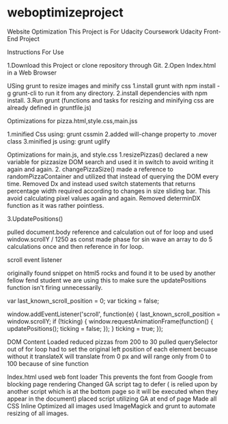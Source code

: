 # weboptimizeproject
Website Optimization
This Project is For Udacity Coursework Udacity Front-End Project

Instructions For Use

1.Download this Project or clone repository through Git.
2.Open Index.html in a Web Browser

USing grunt to resize images and minify css
1.install grunt with npm install -g grunt-cli to run it from any directory.
2.install dependencies with npm install.
3.Run grunt (functions and tasks for resizing and minifying css are already defined in gruntfile.js)


Optimizations for pizza.html,style.css,main.jss

1.minified Css using:
  grunt cssmin
2.added will-change property to .mover class
3.minified js using:
  grunt uglify

Optimizations for main.js, and style.css
1.resizePizzas()
    declared a new variable for pizzasize DOM search and used it in switch to avoid writing it again and again.
2. changePizzaSize()
made a reference to randomPizzaContainer and utilized that instead of querying the DOM every time.
Removed Dx and instead used switch statements that returns percentage width required according to changes in size sliding bar.
This avoid calculating pixel values again and again.
Removed determinDX function as it was rather pointless.

3.UpdatePositions()

pulled document.body reference and calculation out of for loop and used window.scrollY / 1250 as const
made phase for sin wave an array to do 5 calculations once and then reference in for loop.

scroll event listener

originally found snippet on html5 rocks and found it to be used by another fellow fend student
we are using this to make sure the updatePositions function isn't firing unnecessarily.

var last_known_scroll_position = 0;
var ticking = false;

window.addEventListener('scroll', function(e) {
  last_known_scroll_position = window.scrollY;
  if (!ticking) {
    window.requestAnimationFrame(function() {
      updatePositions();
      ticking = false;
    });
  }
  ticking = true;
});


DOM Content Loaded
reduced pizzas from 200 to 30
pulled querySelector out of for loop
had to set the original left position of each element becuase without it translateX will translate from 0 px and will range only from 0 to 100 because of sine function

Index.html
used web font loader
This prevents the font from Google from blocking page rendering
Changed GA script tag to defer ( is relied upon by another script which is at the bottom page so it will be executed when they appear in the document) placed script utilizing GA at end of page
Made all CSS Inline
Optimized all images
used ImageMagick and grunt to automate  resizing of all images.